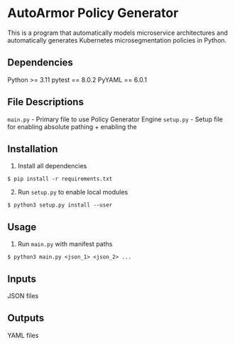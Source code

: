 # AutoArmor Policy Generator 
This is a program that automatically models microservice
architectures and automatically generates Kubernetes
microsegmentation policies in Python. 

## Dependencies
Python >= 3.11 
pytest == 8.0.2
PyYAML == 6.0.1

## File Descriptions 
`main.py` - Primary file to use Policy Generator Engine 
`setup.py` - Setup file for enabling absolute pathing + enabling the 

## Installation 
1. Install all dependencies
```
$ pip install -r requirements.txt
```

2. Run `setup.py` to enable local modules 
```
$ python3 setup.py install --user 
```

## Usage 
1. Run `main.py` with manifest paths 
```
$ python3 main.py <json_1> <json_2> ... 
```

## Inputs 
JSON files 

## Outputs 
YAML files 